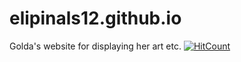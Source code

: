 # elipinals12.github.io
Golda's website for displaying her art etc.
[![HitCount](http://hits.dwyl.io/elipinals12/elipinals12githubio.svg)](http://hits.dwyl.io/elipinals12/elipinals12githubio)
